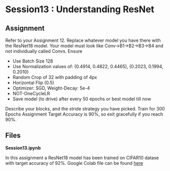 # Session13 : Understanding ResNet

## Assignment

Refer to your Assignment 12. Replace whatever model you have there with the ResNet18 model.
Your model must look like Conv->B1->B2->B3->B4 and not individually called Convs. 
Ensure  

- Use Batch Size 128
- Use Normalization values of: (0.4914, 0.4822, 0.4465), (0.2023, 0.1994, 0.2010)
- Random Crop of 32 with padding of 4px
- Horizontal Flip (0.5)
- Optimizer: SGD, Weight-Decay: 5e-4
- NOT-OneCycleLR
- Save model (to drive) after every 50 epochs or best model till now

Describe your blocks, and the stride strategy you have picked. Train for 300 Epochs
Assignment Target Accuracy is 90%, so exit gracefully if you reach 90%.

## Files

**Session13.ipynb**

In this assignment a ResNet18 model has been trained on CIFAR10 datase with target accuracy of 92%.
Google Colab file can be found [here](https://colab.research.google.com/drive/11Mwd_NeGiZYcFZ23L9X4T2HdROhBKSp3)

